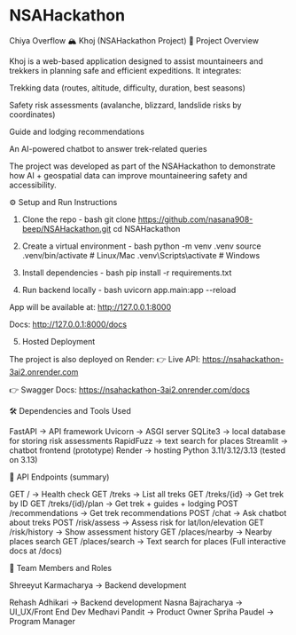 # NSAHackathon
Chiya Overflow
🏔️ Khoj (NSAHackathon Project)
📌 Project Overview

Khoj is a web-based application designed to assist mountaineers and trekkers in planning safe and efficient expeditions.
It integrates:

Trekking data (routes, altitude, difficulty, duration, best seasons)

Safety risk assessments (avalanche, blizzard, landslide risks by coordinates)

Guide and lodging recommendations

An AI-powered chatbot to answer trek-related queries

The project was developed as part of the NSAHackathon to demonstrate how AI + geospatial data can improve mountaineering safety and accessibility.



⚙️ Setup and Run Instructions
1. Clone the repo - bash
git clone https://github.com/nasana908-beep/NSAHackathon.git
cd NSAHackathon

2. Create a virtual environment - bash
python -m venv .venv
source .venv/bin/activate   # Linux/Mac
.venv\Scripts\activate      # Windows

3. Install dependencies - bash
pip install -r requirements.txt

4. Run backend locally - bash
uvicorn app.main:app --reload


App will be available at: http://127.0.0.1:8000

Docs: http://127.0.0.1:8000/docs

5. Hosted Deployment

The project is also deployed on Render:
👉 Live API: https://nsahackathon-3ai2.onrender.com

👉 Swagger Docs: https://nsahackathon-3ai2.onrender.com/docs


🛠 Dependencies and Tools Used

FastAPI → API framework
Uvicorn → ASGI server
SQLite3 → local database for storing risk assessments
RapidFuzz → text search for places
Streamlit → chatbot frontend (prototype)
Render → hosting
Python 3.11/3.12/3.13 (tested on 3.13)

📡 API Endpoints (summary)

GET / → Health check
GET /treks → List all treks
GET /treks/{id} → Get trek by ID
GET /treks/{id}/plan → Get trek + guides + lodging
POST /recommendations → Get trek recommendations
POST /chat → Ask chatbot about treks
POST /risk/assess → Assess risk for lat/lon/elevation
GET /risk/history → Show assessment history
GET /places/nearby → Nearby places search
GET /places/search → Text search for places
(Full interactive docs at /docs)

👥 Team Members and Roles

Shreeyut Karmacharya → Backend development

Rehash Adhikari → Backend development
Nasna Bajracharya → UI_UX/Front End Dev
Medhavi Pandit → Product Owner
Spriha Paudel → Program Manager

